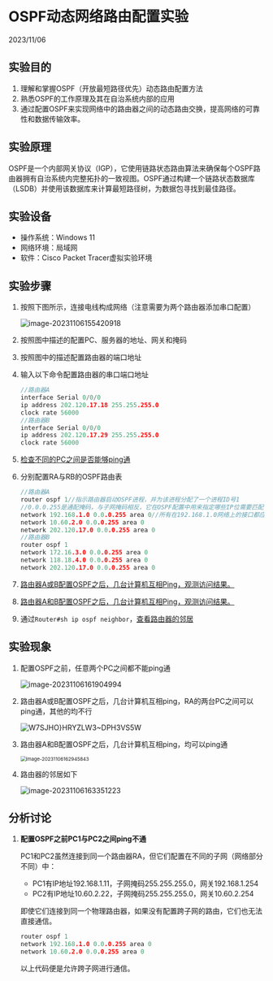 # OSPF动态网络路由配置实验

2023/11/06

## 实验目的

1. 理解和掌握OSPF（开放最短路径优先）动态路由配置方法
1. 熟悉OSPF的工作原理及其在自治系统内部的应用
1. 通过配置OSPF来实现网络中的路由器之间的动态路由交换，提高网络的可靠性和数据传输效率。

## 实验原理 

OSPF是一个内部网关协议（IGP），它使用链路状态路由算法来确保每个OSPF路由器拥有自治系统内完整拓扑的一致视图。OSPF通过构建一个链路状态数据库（LSDB）并使用该数据库来计算最短路径树，为数据包寻找到最佳路径。

## 实验设备 

- 操作系统：Windows 11
- 网络环境：局域网
- 软件：Cisco Packet Tracer虚拟实验环境

## 实验步骤

1. 按照下图所示，连接电线构成网络（注意需要为两个路由器添加串口配置）

   ![image-20231106155420918](C:\Users\12920\AppData\Roaming\Typora\typora-user-images\image-20231106155420918.png)

2. 按照图中描述的配置PC、服务器的地址、网关和掩码

3. 按照图中的描述配置路由器的端口地址

4. 输入以下命令配置路由器的串口端口地址

   ```CPP
   //路由器A
   interface Serial 0/0/0
   ip address 202.120.17.18 255.255.255.0
   clock rate 56000
   //路由器B
   interface Serial 0/0/0
   ip address 202.120.17.29 255.255.255.0
   clock rate 56000
   ```

5. <u>检查不同的PC之间是否能够ping通</u>

6. 分别配置RA与RB的OSPF路由表

   ```CPP
   //路由器A
   router ospf 1//指示路由器启动OSPF进程，并为该进程分配了一个进程ID号1
   //0.0.0.255是通配掩码，与子网掩码相反，它在OSPF配置中用来指定哪些IP位需要匹配，0表示必须匹配
   network 192.168.1.0 0.0.0.255 area 0//所有在192.168.1.0网络上的接口都应该使用OSPF进行通告，该网络属于OSPF区域0
   network 10.60.2.0 0.0.0.255 area 0
   network 202.120.17.0 0.0.0.255 area 0
   //路由器B
   router ospf 1
   network 172.16.3.0 0.0.0.255 area 0
   network 118.18.4.0 0.0.0.255 area 0
   network 202.120.17.0 0.0.0.255 area 0
   ```

7. <u>路由器A或B配置OSPF之后，几台计算机互相Ping，观测访问结果。</u>

8. <u>路由器A和B配置OSPF之后，几台计算机互相Ping，观测访问结果。</u>

9. 通过`Router#sh ip ospf neighbor`，<u>查看路由器的邻居</u>

## 实验现象

1. 配置OSPF之前，任意两个PC之间都不能ping通

   ![image-20231106161904994](C:\Users\12920\AppData\Roaming\Typora\typora-user-images\image-20231106161904994.png)

2. 路由器A或B配置OSPF之后，几台计算机互相ping，RA的两台PC之间可以ping通，其他的均不行

   <img src="C:\Users\12920\AppData\Roaming\Tencent\QQ\Temp\W7SJHO}HRYZLW3~DPH3VS5W.png" alt="W7SJHO}HRYZLW3~DPH3VS5W" style="zoom:0%;" />

3. 路由器A和B配置OSPF之后，几台计算机互相ping，均可以ping通

   <img src="C:\Users\12920\AppData\Roaming\Typora\typora-user-images\image-20231106162945843.png" alt="image-20231106162945843" style="zoom:67%;" />

4. 路由器的邻居如下

   ![image-20231106163351223](C:\Users\12920\AppData\Roaming\Typora\typora-user-images\image-20231106163351223.png)

## 分析讨论 

1. **配置OSPF之前PC1与PC2之间ping不通**

   PC1和PC2虽然连接到同一个路由器RA，但它们配置在不同的子网（网络部分不同）中：

   - PC1有IP地址192.168.1.11，子网掩码255.255.255.0，网关192.168.1.254
   - PC2有IP地址10.60.2.22，子网掩码255.255.255.0，网关10.60.2.254

   即使它们连接到同一个物理路由器，如果没有配置跨子网的路由，它们也无法直接通信。

   ```CPP
   router ospf 1
   network 192.168.1.0 0.0.0.255 area 0
   network 10.60.2.0 0.0.0.255 area 0
   ```

   以上代码便是允许跨子网进行通信。
